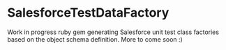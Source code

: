 # SalesforceTestDataFactory

Work in progress ruby gem generating Salesforce unit test class factories based on the object schema definition. More to come soon :)

